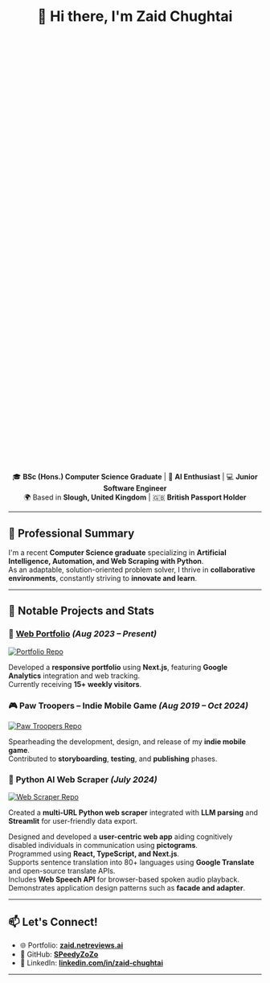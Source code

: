 <h1 align="center">👋 Hi there, I'm <strong>Zaid Chughtai</strong></h1>

<div style="display: flex; justify-content: center; align-items: center; margin: 50%; text-align: center;">
  <table style="border-collapse: collapse; width: auto; text-align: center;">
    <tr>
      <td style="padding: 10px;">
        <img src="https://github.com/user-attachments/assets/a776a311-6895-40dc-add9-e2fc3b209686" 
             alt="Me" 
             style="width: 256px; height: 256px; border-radius: 50%;">
      </td>
      <td style="padding: 10px;">
        <div>
          <img src="https://github-readme-stats.vercel.app/api/top-langs/?username=SPeedyZoZo&layout=compact&theme=transparent" 
               alt="Top Languages" 
               style="width: 300px;">
        </div>
        <div style="margin-top: 10px;">
          <a href="https://linkedin.com/in/zaid-chughtai-628b52222" style="text-decoration: none; color: #0073b1; font-size: 18px;">My LinkedIn</a>
        </div>
      </td>
    </tr>
  </table>
</div>




<p align="center">
  🎓 <strong>BSc (Hons.) Computer Science Graduate</strong> | 🧠 <strong>AI Enthusiast</strong> | 💻 <strong>Junior Software Engineer</strong><br>
  🌍 Based in <strong>Slough, United Kingdom</strong> | 🇬🇧 <strong>British Passport Holder</strong>
</p>

<hr>

<h2>🌟 Professional Summary</h2>

<p>
  I'm a recent <strong>Computer Science graduate</strong> specializing in <strong>Artificial Intelligence, Automation, and Web Scraping with Python</strong>.<br>
  As an adaptable, solution-oriented problem solver, I thrive in <strong>collaborative environments</strong>, constantly striving to <strong>innovate and learn</strong>.
</p>

<hr>

<h2>🔬 Notable Projects and Stats</h2>

<h3>🎨 <a href="https://zaid.netreviews.ai"><strong>Web Portfolio</strong></a> <em>(Aug 2023 – Present)</em></h3>
<a href="https://github.com/SPeedyZoZo/portfolio">
  <img src="https://github-readme-stats.vercel.app/api/pin/?username=SPeedyZoZo&repo=portfolio" alt="Portfolio Repo">
</a>
<p>
  Developed a <strong>responsive portfolio</strong> using <strong>Next.js</strong>, featuring <strong>Google Analytics</strong> integration and web tracking.<br>
  Currently receiving <strong>15+ weekly visitors</strong>.
</p>

<h3>🎮 <strong>Paw Troopers – Indie Mobile Game</strong> <em>(Aug 2019 – Oct 2024)</em></h3>
<a href="https://github.com/SPeedyZoZo/portfolio">
  <img src="https://github-readme-stats.vercel.app/api/pin/?username=SPeedyZoZo&repo=portfolio" alt="Paw Troopers Repo">
</a>
<p>
  Spearheading the development, design, and release of my <strong>indie mobile game</strong>.<br>
  Contributed to <strong>storyboarding</strong>, <strong>testing</strong>, and <strong>publishing</strong> phases.
</p>

<h3>🧠 <strong>Python AI Web Scraper</strong> <em>(July 2024)</em></h3>
<a href="https://github.com/SPeedyZoZo/web-scraper">
  <img src="https://github-readme-stats.vercel.app/api/pin/?username=SPeedyZoZo&repo=web-scraper" alt="Web Scraper Repo">
</a>
<p>
  Created a <strong>multi-URL Python web scraper</strong> integrated with <strong>LLM parsing</strong> and <strong>Streamlit</strong> for user-friendly data export.
</p>

<!-- <h3>🎯 <strong>VisualPromptBuilder</strong> <em>(April 2024)</em></h3>
<a href="https://github.com/SPeedyZoZo/VisualPromptBuilder-fyp">
  <img src="https://github-readme-stats.vercel.app/api/pin/?username=SPeedyZoZo&repo=VisualPromptBuilder-fyp" alt="VisualPromptBuilder Repo">
</a> -->
<p>
  Designed and developed a <strong>user-centric web app</strong> aiding cognitively disabled individuals in communication using <strong>pictograms</strong>.<br>
  Programmed using <strong>React, TypeScript, and Next.js</strong>.<br>
  Supports sentence translation into 80+ languages using <strong>Google Translate</strong> and open-source translate APIs.<br>
  Includes <strong>Web Speech API</strong> for browser-based spoken audio playback.<br>
  Demonstrates application design patterns such as <strong>facade and adapter</strong>.
</p>

<hr>

<h2>📫 Let's Connect!</h2>

<ul>
  <li>🌐 Portfolio: <a href="https://zaid.netreviews.ai"><strong>zaid.netreviews.ai</strong></a></li>
  <li>🐙 GitHub: <a href="https://github.com/SPeedyZoZo"><strong>SPeedyZoZo</strong></a></li>
  <li>💼 LinkedIn: <a href="https://linkedin.com/in/zaid-chughtai-628b52222"><strong>linkedin.com/in/zaid-chughtai</strong></a></li>
</ul>

<hr>
